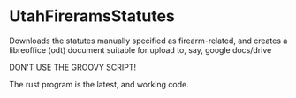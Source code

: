 # UtahFireramsStatutes

Downloads the statutes manually specified as firearm-related, and creates a libreoffice (odt)
document suitable for upload to, say, google docs/drive

DON'T USE THE GROOVY SCRIPT!

The rust program is the latest, and working code.
